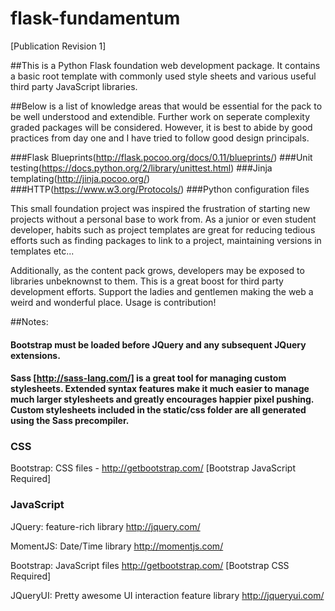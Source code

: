 # flask-fundamentum

[Publication Revision 1]

##This is a Python Flask foundation web development package. It contains a basic root template with commonly used style sheets and various useful third party JavaScript libraries.

##Below is a list of knowledge areas that would be essential for the pack to be well understood and extendible. Further work on seperate complexity graded packages will be considered. However, it is best to abide by good practices from day one and I have tried to follow good design principals.

###Flask Blueprints(http://flask.pocoo.org/docs/0.11/blueprints/)
###Unit testing(https://docs.python.org/2/library/unittest.html)
###Jinja templating(http://jinja.pocoo.org/)
###HTTP(https://www.w3.org/Protocols/)
###Python configuration files

This small foundation project was inspired the frustration of starting new projects without a personal base to work from. As a junior or even student developer, habits such as project templates are great for reducing tedious efforts such as finding packages to link to a project, maintaining versions in templates etc...

Additionally, as the content pack grows, developers may be exposed to libraries unbeknownst to them. This is a great boost for third party development efforts. Support the ladies and gentlemen making the web a weird and wonderful place. Usage is contribution!

##Notes:

#### Bootstrap must be loaded before JQuery and any subsequent JQuery extensions.

#### Sass [http://sass-lang.com/] is a great tool for managing custom stylesheets. Extended syntax features make it much easier to manage much larger stylesheets and greatly encourages happier pixel pushing. Custom stylesheets included in the static/css folder are all generated using the Sass precompiler.

### CSS
Bootstrap: CSS files - http://getbootstrap.com/ [Bootstrap JavaScript Required]


### JavaScript
JQuery: feature-rich library 
http://jquery.com/

MomentJS: Date/Time library 
http://momentjs.com/

Bootstrap: JavaScript files
http://getbootstrap.com/ [Bootstrap CSS Required]

JQueryUI: Pretty awesome UI interaction feature library
http://jqueryui.com/

